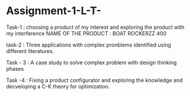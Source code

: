 # Assignment-1-L-T-

Task-1 : choosing a product of my interest and exploring the product with my interference NAME OF THE PRODUCT : BOAT ROCKERZZ 400

task-2 : Three applications with complex pronblems identified using different literatures.

Task - 3 : A case study to solve complex problem with design thinking phases

Task -4 : Fixing a product configurator and exploring the knowledge and decveloping a C-K theory for optimization.
